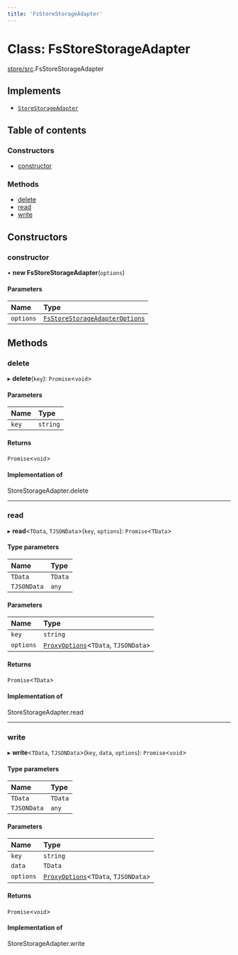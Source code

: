 ```yaml
---
title: 'FsStoreStorageAdapter'
---
```


# Class: FsStoreStorageAdapter

[store/src](../modules/store_src).FsStoreStorageAdapter

## Implements

- [`StoreStorageAdapter`](../modules/store_src#storestorageadapter)

## Table of contents

### Constructors

- [constructor](store_src.FsStoreStorageAdapter#constructor)

### Methods

- [delete](store_src.FsStoreStorageAdapter#delete)
- [read](store_src.FsStoreStorageAdapter#read)
- [write](store_src.FsStoreStorageAdapter#write)

## Constructors

### constructor

• **new FsStoreStorageAdapter**(`options`)

#### Parameters

| Name | Type |
| :------ | :------ |
| `options` | [`FsStoreStorageAdapterOptions`](/docs/api/interfaces/store_src.FsStoreStorageAdapterOptions) |

## Methods

### delete

▸ **delete**(`key`): `Promise`\<`void`>

#### Parameters

| Name | Type |
| :------ | :------ |
| `key` | `string` |

#### Returns

`Promise`\<`void`>

#### Implementation of

StoreStorageAdapter.delete

___

### read

▸ **read**\<`TData`, `TJSONData`>(`key`, `options`): `Promise`\<`TData`>

#### Type parameters

| Name | Type |
| :------ | :------ |
| `TData` | `TData` |
| `TJSONData` | `any` |

#### Parameters

| Name | Type |
| :------ | :------ |
| `key` | `string` |
| `options` | [`ProxyOptions`](../modules/store_src#proxyoptions)\<`TData`, `TJSONData`> |

#### Returns

`Promise`\<`TData`>

#### Implementation of

StoreStorageAdapter.read

___

### write

▸ **write**\<`TData`, `TJSONData`>(`key`, `data`, `options`): `Promise`\<`void`>

#### Type parameters

| Name | Type |
| :------ | :------ |
| `TData` | `TData` |
| `TJSONData` | `any` |

#### Parameters

| Name | Type |
| :------ | :------ |
| `key` | `string` |
| `data` | `TData` |
| `options` | [`ProxyOptions`](../modules/store_src#proxyoptions)\<`TData`, `TJSONData`> |

#### Returns

`Promise`\<`void`>

#### Implementation of

StoreStorageAdapter.write

